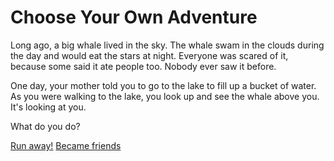 # Choose Your Own Adventure
Long ago, a big whale lived in the sky. The whale swam in the clouds during the day and would eat the stars at night. Everyone was scared of it, because some said it ate people too. Nobody ever saw it before. 

One day, your mother told you to go to the lake to fill up a bucket of water. As you were walking to the lake, you look up and see the whale above you. It's looking at you. 

What do you do?

[Run away!](/runaway.md)
[Became friends](/friends.md)
